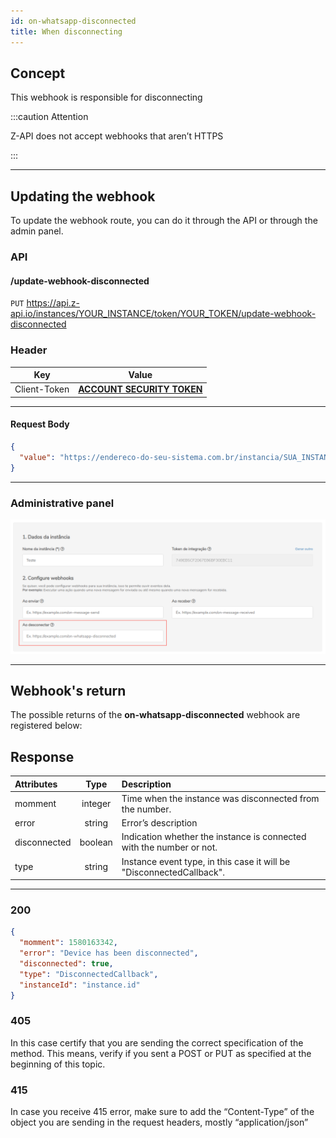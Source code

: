 ```yaml
---
id: on-whatsapp-disconnected
title: When disconnecting
---
```


## Concept

This webhook is responsible for disconnecting 

:::caution Attention

Z-API does not accept webhooks that aren’t HTTPS

:::

---

## Updating the webhook 

To update the webhook route, you can do it through the API or through the admin panel.

### API

#### /update-webhook-disconnected

`PUT` https://api.z-api.io/instances/YOUR_INSTANCE/token/YOUR_TOKEN/update-webhook-disconnected

### Header

|      Key       |            Value            |
| :------------: |     :-----------------:     |
|  Client-Token  | **[ACCOUNT SECURITY TOKEN](../security/client-token)** |

---

#### Request Body

```json
{
  "value": "https://endereco-do-seu-sistema.com.br/instancia/SUA_INSTANCIA/disconnected"
}
```

---

### Administrative panel 

![img](../../../../../img/disconnected.png)

---

## Webhook's return 

The possible returns of the **on-whatsapp-disconnected** webhook are registered below:

## Response

| Attributes| Type| Description |
| :-- | :-: | :-- |
| momment | integer | Time when the instance was disconnected from the number. |
| error | string | Error’s description  |
| disconnected | boolean | Indication whether the instance is connected with the number or not. |
| type | string | Instance event type, in this case it will be "DisconnectedCallback". |

---

### 200

```json
{
  "momment": 1580163342,
  "error": "Device has been disconnected",
  "disconnected": true,
  "type": "DisconnectedCallback",
  "instanceId": "instance.id"
}
```

### 405

In this case certify that you are sending the correct specification of the method. This means, verify if you sent a POST or PUT as specified at the beginning of this topic.

### 415

In case you receive 415 error, make sure to add the “Content-Type” of the object you are sending in the request headers, mostly “application/json”

<!--
## Code

<iframe src="//api.apiembed.com/?source=https://raw.githubusercontent.com/Z-API/z-api-docs/main/json-examples/on-whatsapp-disconnected.json&targets=all" frameborder="0" scrolling="no" width="100%" height="500px" seamless></iframe> -->
